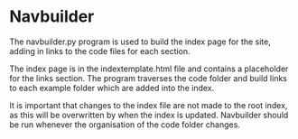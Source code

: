 # Navbuilder

The navbuilder.py program is used to build the index page for the site, adding in links to the code files for each section. 

The index page is in the indextemplate.html file and contains a placeholder for the links section. The program traverses the code folder and build links to each example folder which are added into the index. 

It is important that changes to the index file are not made to the root index, as this will be overwritten by when the index is updated. Navbuilder should be run whenever the organisation of the code folder changes.